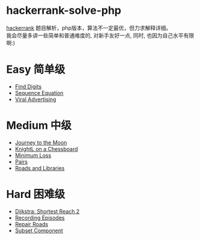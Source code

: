 # hackerrank-solve-php
[hackerrank](https://www.hackerrank.com) 题目解析，php版本，算法不一定最优，但力求解释详细。  
我会尽量多讲一些简单和普通难度的, 对新手友好一点, 同时, 也因为自己水平有限啊:) 

# Easy 简单级
* [Find Digits](./Find-Digits)
* [Sequence Equation](./Sequence-Equation)
* [Viral Advertising](./Viral-Advertising)

# Medium 中级
* [Journey to the Moon](./Journey-to-the-Moon)
* [KnightL on a Chessboard](./KnightL-on-a-Chessboard)
* [Minimum Loss](./Minimum-Loss)
* [Pairs](./Pairs)
* [Roads and Libraries](./Roads-and-Libraries)

# Hard 困难级
* [Dijkstra: Shortest Reach 2](./Dijkstra-Reach2)
* [Recording Episodes](./Recording-Episodes)
* [Repair Roads](./Repair-Roads)
* [Subset Component](./Subset-Component)